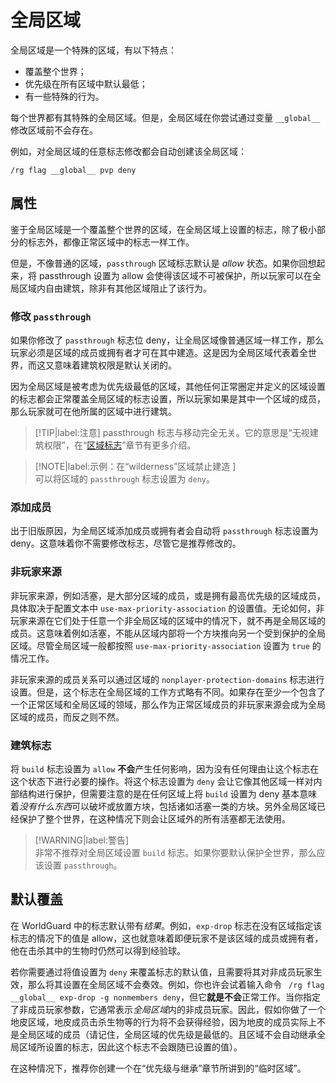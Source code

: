 # 全局区域

全局区域是一个特殊的区域，有以下特点：

* 覆盖整个世界；
* 优先级在所有区域中默认最低；
* 有一些特殊的行为。

每个世界都有其特殊的全局区域。但是，全局区域在你尝试通过变量 `__global__` 修改区域前不会存在。

例如，对全局区域的任意标志修改都会自动创建该全局区域：
```
/rg flag __global__ pvp deny
```

## 属性

鉴于全局区域是一个覆盖整个世界的区域，在全局区域上设置的标志，除了极小部分的标志外，都像正常区域中的标志一样工作。

但是，不像普通的区域，`passthrough` 区域标志默认是 *allow* 状态。如果你回想起来，将 passthrough 设置为 allow 会使得该区域不可被保护，所以玩家可以在全局区域内自由建筑，除非有其他区域阻止了该行为。

### 修改 `passthrough`

如果你修改了 `passthrough` 标志位 deny，让全局区域像普通区域一样工作，那么玩家必须是区域的成员或拥有者才可在其中建造。这是因为全局区域代表着全世界，而这又意味着建筑权限是默认关闭的。

因为全局区域是被考虑为优先级最低的区域，其他任何正常圈定并定义的区域设置的标志都会正常覆盖全局区域的标志设置，所以玩家如果是其中一个区域的成员，那么玩家就可在他所属的区域中进行建筑。

> [!TIP|label:注意]
> passthrough 标志与移动完全无关。它的意思是“无视建筑权限”，在“[区域标志](regions.region-flags.md)”章节有更多介绍。

> [!NOTE|label:示例：在“wilderness”区域禁止建造  ]  
> 可以将区域的 `passthrough` 标志设置为 `deny`。

### 添加成员

出于旧版原因，为全局区域添加成员或拥有者会自动将 `passthrough` 标志设置为 deny。这意味着你不需要修改标志，尽管它是推荐修改的。

### 非玩家来源

非玩家来源，例如活塞，是大部分区域的成员，或是拥有最高优先级的区域成员，具体取决于配置文本中 `use-max-priority-association` 的设置值。无论如何，非玩家来源在它们处于任意一个非全局区域的区域中的情况下，就不再是全局区域的成员。这意味着例如活塞，不能从区域内部将一个方块推向另一个受到保护的全局区域。尽管全局区域一般都按照 `use-max-priority-association` 设置为 `true` 的情况工作。

非玩家来源的成员关系可以通过区域的 `nonplayer-protection-domains` 标志进行设置。但是，这个标志在全局区域的工作方式略有不同。如果存在至少一个包含了一个正常区域和全局区域的领域，那么作为正常区域成员的非玩家来源会成为全局区域的成员，而反之则不然。

### 建筑标志

将 `build` 标志设置为 `allow` **不会**产生任何影响，因为没有任何理由让这个标志在这个状态下进行必要的操作。将这个标志设置为 `deny` 会让它像其他区域一样对内部结构进行保护，但需要注意的是在任何区域上将 `build` 设置为 deny 基本意味着*没有什么东西*可以破坏或放置方块，包括诸如活塞一类的方块。另外全局区域已经保护了整个世界，在这种情况下则会让区域外的所有活塞都无法使用。

> [!WARNING|label:警告]    
> 非常不推荐对全局区域设置 `build` 标志。如果你要默认保护全世界，那么应该设置 `passthrough`。

## 默认覆盖

在 WorldGuard 中的标志默认带有*结果*。例如，`exp-drop` 标志在没有区域指定该标志的情况下的值是 allow，这也就意味着即便玩家不是该区域的成员或拥有者，他在击杀其中的生物时仍然可以得到经验球。

若你需要通过将值设置为 `deny` 来覆盖标志的默认值，且需要将其对非成员玩家生效，那么将其设置在全局区域不会奏效。例如，你也许会试着输入命令 ` /rg flag __global__ exp-drop -g nonmembers deny`，但它**就是不会**正常工作。当你指定了非成员玩家参数，它通常表示*全局区域*内的非成员玩家。因此，假如你做了一个地皮区域，地皮成员击杀生物等的行为将不会获得经验，因为地皮的成员实际上不是全局区域的成员（请记住，全局区域的优先级是最低的。且区域不会自动继承全局区域所设置的标志，因此这个标志不会跟随已设置的值）。

在这种情况下，推荐你创建一个在“优先级与继承”章节所讲到的“临时区域”。
